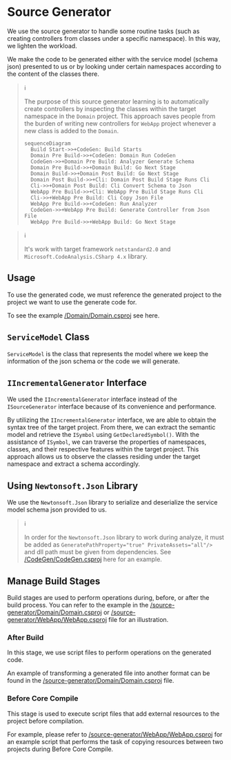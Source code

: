 # Source Generator

We use the source generator to handle some routine tasks (such as creating
controllers from classes under a specific namespace). In this way, we lighten
the workload.

We make the code to be generated either with the service model (schema
json) presented to us or by looking under certain namespaces according to the
content of the classes there.

> :information_source:
>
> The purpose of this source generator learning is to automatically create
> controllers by inspecting the classes within the target namespace in the
> `Domain` project. This approach saves people from the burden of writing
> new controllers for `WebApp` project whenever a new class is added to the
> `Domain`.
>
> ```mermaid
> sequenceDiagram
>   Build Start->>+CodeGen: Build Starts
>   Domain Pre Build->>+CodeGen: Domain Run CodeGen
>   CodeGen->>+Domain Pre Build: Analyzer Generate Schema
>   Domain Pre Build->>+Domain Build: Go Next Stage
>   Domain Build->>+Domain Post Build: Go Next Stage
>   Domain Post Build->>+Cli: Domain Post Build Stage Runs Cli
>   Cli->>+Domain Post Build: Cli Convert Schema to Json
>   WebApp Pre Build->>+Cli: WebApp Pre Build Stage Runs Cli
>   Cli->>+WebApp Pre Build: Cli Copy Json File
>   WebApp Pre Build->>+CodeGen: Run Analyzer
>   CodeGen->>+WebApp Pre Build: Generate Controller from Json File
>   WebApp Pre Build->>+WebApp Build: Go Next Stage
> ```

> :information_source:
>
> It's work with target framework `netstandard2.0` and
> `Microsoft.CodeAnalysis.CSharp 4.x` library.

## Usage

To use the generated code, we must reference the generated project to the
project we want to use the generate code for.

To see the example
[/Domain/Domain.csproj](/Domain/Domain.csproj)
see here.

## `ServiceModel` Class

`ServiceModel` is the class that represents the model where we keep the
information of the json schema or the code we will generate.

## `IIncrementalGenerator` Interface

We used the `IIncrementalGenerator` interface instead of the `ISourceGenerator`
interface because of its convenience and performance.

By utilizing the `IIncrementalGenerator` interface, we are able to obtain the
syntax tree of the target project. From there, we can extract the semantic
model and retrieve the `ISymbol` using `GetDeclaredSymbol()`. With the
assistance of `ISymbol`, we can traverse the properties of namespaces, classes,
and their respective features within the target project. This approach allows
us to observe the classes residing under the target namespace and extract a
schema accordingly.

## Using `Newtonsoft.Json` Library

We use the `Newtonsoft.Json` library to serialize and deserialize the
service model schema json provided to us.

> :information_source:
>
> In order for the `Newtonsoft.Json` library to work during analyze, it must be
> added as `GeneratePathProperty="true" PrivateAssets="all"/>` and dll path
> must be given from dependencies. See
> [/CodeGen/CodeGen.csproj](/CodeGen/CodeGen.csproj) here for an example.

## Manage Build Stages

Build stages are used to perform operations during, before, or after the build
process. You can refer to the example in the
[/source-generator/Domain/Domain.csproj](/source-generator/Domain/Domain.csproj)
or
[/source-generator/WebApp/WebApp.csproj](/source-generator/WebApp/WebApp.csproj)
file for an illustration.

### After Build

In this stage, we use script files to perform operations on the generated code.

An example of transforming a generated file into another format can be found
in the
[/source-generator/Domain/Domain.csproj](/source-generator/Domain/Domain.csproj)
file.

### Before Core Compile

This stage is used to execute script files that add external resources to the
project before compilation.

For example, please refer to
[/source-generator/WebApp/WebApp.csproj](/source-generator/WebApp/WebApp.csproj)
for an example script that performs the task of copying resources between two
projects during Before Core Compile.

